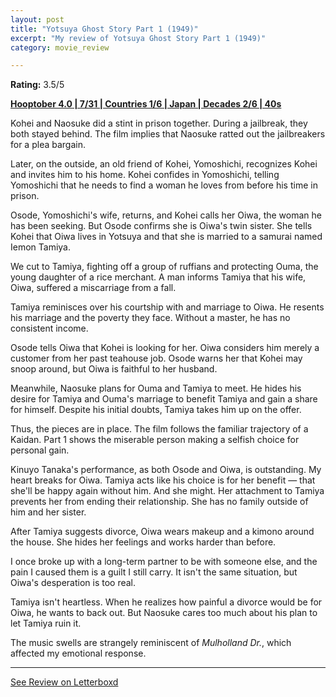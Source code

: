 ```yaml
---
layout: post
title: "Yotsuya Ghost Story Part 1 (1949)"
excerpt: "My review of Yotsuya Ghost Story Part 1 (1949)"
category: movie_review

---
```


**Rating:** 3.5/5

<b><a href="https://boxd.it/pRNg0/detail">Hooptober 4.0 | 7/31 | Countries 1/6 | Japan | Decades 2/6 | 40s</a></b>

Kohei and Naosuke did a stint in prison together. During a jailbreak, they both stayed behind. The film implies that Naosuke ratted out the jailbreakers for a plea bargain.

Later, on the outside, an old friend of Kohei, Yomoshichi, recognizes Kohei and invites him to his home. Kohei confides in Yomoshichi, telling Yomoshichi that he needs to find a woman he loves from before his time in prison.

Osode, Yomoshichi's wife, returns, and Kohei calls her Oiwa, the woman he has been seeking. But Osode confirms she is Oiwa's twin sister. She tells Kohei that Oiwa lives in Yotsuya and that she is married to a samurai named Iemon Tamiya.

We cut to Tamiya, fighting off a group of ruffians and protecting Ouma, the young daughter of a rice merchant. A man informs Tamiya that his wife, Oiwa, suffered a miscarriage from a fall.

Tamiya reminisces over his courtship with and marriage to Oiwa. He resents his marriage and the poverty they face. Without a master, he has no consistent income.

Osode tells Oiwa that Kohei is looking for her. Oiwa considers him merely a customer from her past teahouse job. Osode warns her that Kohei may snoop around, but Oiwa is faithful to her husband.

Meanwhile, Naosuke plans for Ouma and Tamiya to meet. He hides his desire for Tamiya and Ouma's marriage to benefit Tamiya and gain a share for himself. Despite his initial doubts, Tamiya takes him up on the offer. 

Thus, the pieces are in place. The film follows the familiar trajectory of a Kaidan. Part 1 shows the miserable person making a selfish choice for personal gain.

Kinuyo Tanaka's performance, as both Osode and Oiwa, is outstanding. My heart breaks for Oiwa. Tamiya acts like his choice is for her benefit — that she'll be happy again without him. And she might. Her attachment to Tamiya prevents her from ending their relationship. She has no family outside of him and her sister.

After Tamiya suggests divorce, Oiwa wears makeup and a kimono around the house. She hides her feelings and works harder than before.

I once broke up with a long-term partner to be with someone else, and the pain I caused them is a guilt I still carry. It isn't the same situation, but Oiwa's desperation is too real.

Tamiya isn't heartless. When he realizes how painful a divorce would be for Oiwa, he wants to back out. But Naosuke cares too much about his plan to let Tamiya ruin it.

The music swells are strangely reminiscent of <i>Mulholland Dr.</i>, which affected my emotional response.

<hr>

[See Review on Letterboxd](https://boxd.it/6qKSPL)
